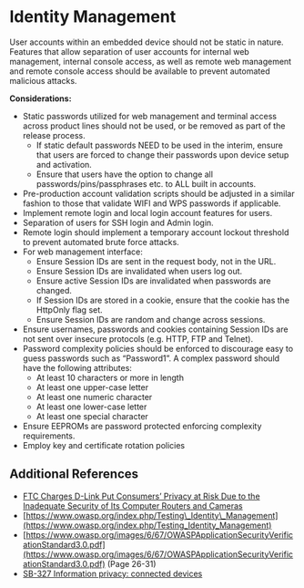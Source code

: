 # Identity Management

User accounts within an embedded device should not be static in nature. Features that allow separation of user accounts for internal web management, internal console access, as well as remote web management and remote console access should be available to prevent automated malicious attacks.

**Considerations:**

* Static passwords utilized for web management and terminal access across product lines should not be used, or be removed as part of the release process.
  * If static default passwords NEED to be used in the interim, ensure that users are forced to change their passwords upon device setup and activation.
  * Ensure that users have the option to change all passwords/pins/passphrases etc. to ALL built in accounts.
* Pre-production account validation scripts should be adjusted in a similar fashion to those that validate WIFI and WPS passwords if applicable.
* Implement remote login and local login account features for users.
* Separation of users for SSH login and Admin login.
* Remote login should implement a temporary account lockout threshold to prevent automated brute force attacks.
* For web management interface:
  * Ensure Session IDs are sent in the request body, not in the URL.
  * Ensure Session IDs are invalidated when users log out.
  * Ensure active Session IDs are invalidated when passwords are changed.
  * If Session IDs are stored in a cookie, ensure that the cookie has the HttpOnly flag set.
  * Ensure Session IDs are random and change across sessions.
* Ensure usernames, passwords and cookies containing Session IDs are not sent over insecure protocols \(e.g. HTTP, FTP and Telnet\).
* Password complexity policies should be enforced to discourage easy to guess passwords such as “Password1”. A complex password should have the following attributes:
  * At least 10 characters or more in length
  * At least one upper-case letter
  * At least one numeric character
  * At least one lower-case letter
  * At least one special character
* Ensure EEPROMs are password protected enforcing complexity requirements.
* Employ key and certificate rotation policies

## Additional References <a id="additional-references"></a>

* [FTC Charges D-Link Put Consumers’ Privacy at Risk Due to the Inadequate Security of Its Computer Routers and Cameras](https://www.ftc.gov/news-events/press-releases/2017/01/ftc-charges-d-link-put-consumers-privacy-risk-due-inadequate)
* [https://www.owasp.org/index.php/Testing\_Identity\_Management](https://www.owasp.org/index.php/Testing_Identity_Management)
* [https://www.owasp.org/images/6/67/OWASPApplicationSecurityVerificationStandard3.0.pdf](https://www.owasp.org/images/6/67/OWASPApplicationSecurityVerificationStandard3.0.pdf) \(Page 26-31\)
* [SB-327 Information privacy: connected devices](https://leginfo.legislature.ca.gov/faces/billNavClient.xhtml?bill_id=201720180SB327)

